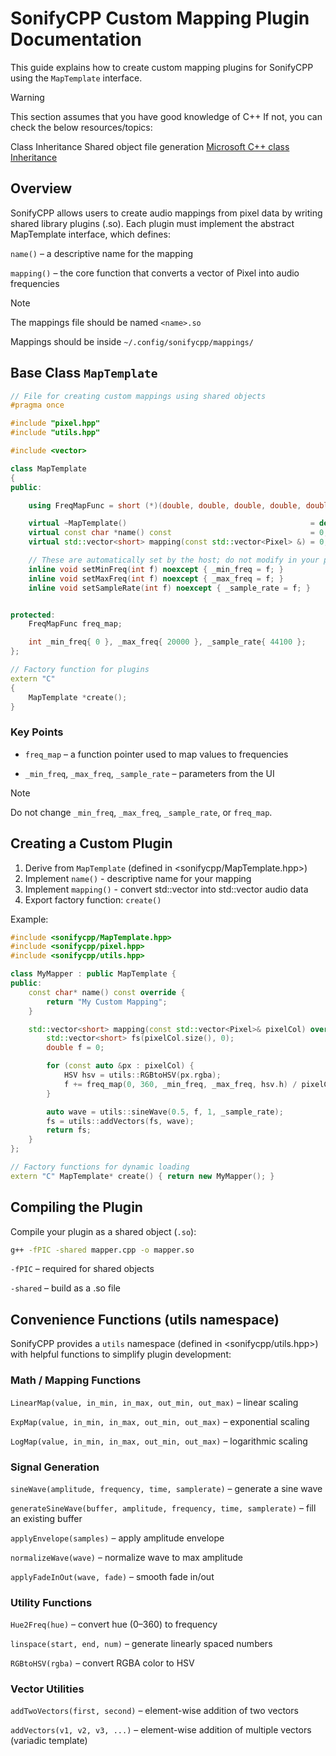 # SonifyCPP Custom Mapping Plugin Documentation

This guide explains how to create custom mapping plugins for SonifyCPP using the `MapTemplate` interface.

> [!WARNING]
> This section assumes that you have good knowledge of C++
> If not, you can check the below resources/topics:
>
> Class Inheritance
> Shared object file generation
> [Microsoft C++ class Inheritance](https://learn.microsoft.com/en-us/cpp/cpp/inheritance-cpp?view=msvc-170)

## Overview

SonifyCPP allows users to create audio mappings from pixel data by writing shared library plugins (.so). Each plugin must implement the abstract MapTemplate interface, which defines:

`name()` – a descriptive name for the mapping

`mapping()` – the core function that converts a vector of Pixel into audio frequencies

> [!NOTE]
> The mappings file should be named `<name>.so`
>
> Mappings should be inside `~/.config/sonifycpp/mappings/`

## Base Class `MapTemplate`

```cpp
// File for creating custom mappings using shared objects
#pragma once

#include "pixel.hpp"
#include "utils.hpp"

#include <vector>

class MapTemplate
{
public:

    using FreqMapFunc = short (*)(double, double, double, double, double);

    virtual ~MapTemplate()                                         = default;
    virtual const char *name() const                               = 0;
    virtual std::vector<short> mapping(const std::vector<Pixel> &) = 0;

    // These are automatically set by the host; do not modify in your plugin
    inline void setMinFreq(int f) noexcept { _min_freq = f; }
    inline void setMaxFreq(int f) noexcept { _max_freq = f; }
    inline void setSampleRate(int f) noexcept { _sample_rate = f; }


protected:
    FreqMapFunc freq_map;

    int _min_freq{ 0 }, _max_freq{ 20000 }, _sample_rate{ 44100 };
};

// Factory function for plugins
extern "C"
{
    MapTemplate *create();
}
```

### Key Points

- `freq_map` – a function pointer used to map values to frequencies

- `_min_freq`, `_max_freq`, `_sample_rate` – parameters from the UI

> [!NOTE]
> Do not change `_min_freq`, `_max_freq`, `_sample_rate`, or `freq_map`.


## Creating a Custom Plugin

1. Derive from `MapTemplate` (defined in <sonifycpp/MapTemplate.hpp>)
2. Implement `name()` - descriptive name for your mapping
3. Implement `mapping()` - convert std::vector<Pixel> into std::vector<short> audio data
4. Export factory function: `create()`

Example:

```cpp
#include <sonifycpp/MapTemplate.hpp>
#include <sonifycpp/pixel.hpp>
#include <sonifycpp/utils.hpp>

class MyMapper : public MapTemplate {
public:
    const char* name() const override {
        return "My Custom Mapping";
    }

    std::vector<short> mapping(const std::vector<Pixel>& pixelCol) override {
        std::vector<short> fs(pixelCol.size(), 0);
        double f = 0;

        for (const auto &px : pixelCol) {
            HSV hsv = utils::RGBtoHSV(px.rgba);
            f += freq_map(0, 360, _min_freq, _max_freq, hsv.h) / pixelCol.size();
        }

        auto wave = utils::sineWave(0.5, f, 1, _sample_rate);
        fs = utils::addVectors(fs, wave);
        return fs;
    }
};

// Factory functions for dynamic loading
extern "C" MapTemplate* create() { return new MyMapper(); }
```

## Compiling the Plugin

Compile your plugin as a shared object (`.so`):

```bash
g++ -fPIC -shared mapper.cpp -o mapper.so
```

`-fPIC` – required for shared objects

`-shared` – build as a .so file

## Convenience Functions (utils namespace)

SonifyCPP provides a `utils` namespace (defined in <sonifycpp/utils.hpp>) with helpful functions to simplify plugin development:

### Math / Mapping Functions

`LinearMap(value, in_min, in_max, out_min, out_max)` – linear scaling

`ExpMap(value, in_min, in_max, out_min, out_max)` – exponential scaling

`LogMap(value, in_min, in_max, out_min, out_max)` – logarithmic scaling

### Signal Generation

`sineWave(amplitude, frequency, time, samplerate)` – generate a sine wave

`generateSineWave(buffer, amplitude, frequency, time, samplerate)` – fill an existing buffer

`applyEnvelope(samples)` – apply amplitude envelope

`normalizeWave(wave)` – normalize wave to max amplitude

`applyFadeInOut(wave, fade)` – smooth fade in/out

### Utility Functions

`Hue2Freq(hue)` – convert hue (0–360) to frequency

`linspace(start, end, num)` – generate linearly spaced numbers

`RGBtoHSV(rgba)` – convert RGBA color to HSV

### Vector Utilities

`addTwoVectors(first, second)` – element-wise addition of two vectors

`addVectors(v1, v2, v3, ...)` – element-wise addition of multiple vectors (variadic template)
